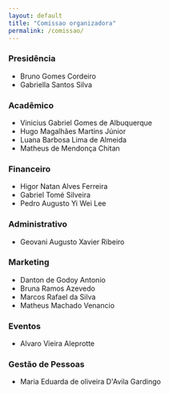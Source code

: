 ```yaml
---
layout: default
title: "Comissao organizadora"
permalink: /comissao/
---
```


### **Presidência**
  * Bruno Gomes Cordeiro
  * Gabriella Santos Silva

### **Acadêmico**
  * Vinicius Gabriel Gomes de Albuquerque
  * Hugo Magalhães Martins Júnior
  * Luana Barbosa Lima de Almeida
  * Matheus de Mendonça Chitan

### **Financeiro**
  * Higor Natan Alves Ferreira
  * Gabriel Tomé Silveira
  * Pedro Augusto Yi Wei Lee

### **Administrativo**
  * Geovani Augusto Xavier Ribeiro

### **Marketing**
  * Danton de Godoy Antonio
  * Bruna Ramos Azevedo
  * Marcos Rafael da Silva
  * Matheus Machado Venancio

### **Eventos**
  * Alvaro Vieira Aleprotte

### **Gestão de Pessoas**
  * Maria Eduarda de oliveira D'Avila Gardingo
